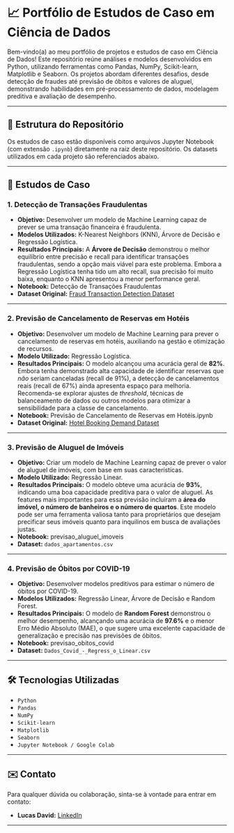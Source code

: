 # 📈 Portfólio de Estudos de Caso em Ciência de Dados

Bem-vindo(a) ao meu portfólio de projetos e estudos de caso em Ciência de Dados! Este repositório reúne análises e modelos desenvolvidos em Python, utilizando ferramentas como Pandas, NumPy, Scikit-learn, Matplotlib e Seaborn. Os projetos abordam diferentes desafios, desde detecção de fraudes até previsão de óbitos e valores de aluguel, demonstrando habilidades em pré-processamento de dados, modelagem preditiva e avaliação de desempenho.

---

## 📁 Estrutura do Repositório

Os estudos de caso estão disponíveis como arquivos Jupyter Notebook (com extensão `.ipynb`) diretamente na raiz deste repositório. Os datasets utilizados em cada projeto são referenciados abaixo.

---

## 🚀 Estudos de Caso

### 1. Detecção de Transações Fraudulentas

* **Objetivo:** Desenvolver um modelo de Machine Learning capaz de prever se uma transação financeira é fraudulenta.
* **Modelos Utilizados:** K-Nearest Neighbors (KNN), Árvore de Decisão e Regressão Logística.
* **Resultados Principais:** A **Árvore de Decisão** demonstrou o melhor equilíbrio entre precisão e recall para identificar transações fraudulentas, sendo a opção mais viável para este problema. Embora a Regressão Logística tenha tido um alto recall, sua precisão foi muito baixa, enquanto o KNN apresentou a menor performance geral.
* **Notebook:** Detecção de Transações Fraudulentas
* **Dataset Original:** [Fraud Transaction Detection Dataset](https://www.kaggle.com/code/llabhishekll/fraud-transaction-detection/input)

---

### 2. Previsão de Cancelamento de Reservas em Hotéis

* **Objetivo:** Desenvolver um modelo de Machine Learning para prever o cancelamento de reservas em hotéis, auxiliando na gestão e otimização de recursos.
* **Modelo Utilizado:** Regressão Logística.
* **Resultados Principais:** O modelo alcançou uma acurácia geral de **82%**. Embora tenha demonstrado alta capacidade de identificar reservas que *não* seriam canceladas (recall de 91%), a detecção de cancelamentos reais (recall de 67%) ainda apresenta espaço para melhoria. Recomenda-se explorar ajustes de *threshold*, técnicas de balanceamento de dados ou outros modelos para otimizar a sensibilidade para a classe de cancelamento.
* **Notebook:** Previsão de Cancelamento de Reservas em Hotéis.ipynb
* **Dataset Original:** [Hotel Booking Demand Dataset](https://www.kaggle.com/datasets/jessemostipak/hotel-booking-demand/data)

---

### 3. Previsão de Aluguel de Imóveis

* **Objetivo:** Criar um modelo de Machine Learning capaz de prever o valor de aluguel de imóveis, com base em suas características.
* **Modelo Utilizado:** Regressão Linear.
* **Resultados Principais:** O modelo obteve uma acurácia de **93%**, indicando uma boa capacidade preditiva para o valor de aluguel. As features mais importantes para essa previsão incluíram a **área do imóvel, o número de banheiros e o número de quartos**. Este modelo pode ser uma ferramenta valiosa tanto para proprietários que desejam precificar seus imóveis quanto para inquilinos em busca de avaliações justas.
* **Notebook:** previsao_aluguel_imoveis
* **Dataset:** `dados_apartamentos.csv` 

---

### 4. Previsão de Óbitos por COVID-19

* **Objetivo:** Desenvolver modelos preditivos para estimar o número de óbitos por COVID-19.
* **Modelos Utilizados:** Regressão Linear, Árvore de Decisão e Random Forest.
* **Resultados Principais:** O modelo de **Random Forest** demonstrou o melhor desempenho, alcançando uma acurácia de **97.6%** e o menor Erro Médio Absoluto (MAE), o que sugere uma excelente capacidade de generalização e precisão nas previsões de óbitos.
* **Notebook:** previsao_obitos_covid
* **Dataset:** `Dados_Covid_-_Regress_o_Linear.csv`

---

## 🛠 Tecnologias Utilizadas

* `Python`
* `Pandas`
* `NumPy`
* `Scikit-learn`
* `Matplotlib`
* `Seaborn`
* `Jupyter Notebook / Google Colab`

---

## ✉️ Contato

Para qualquer dúvida ou colaboração, sinta-se à vontade para entrar em contato:

* **Lucas David:** [LinkedIn](https://www.linkedin.com/in/lucas-david-carvalho-vieira-de-matos-9a461524a/)

---
